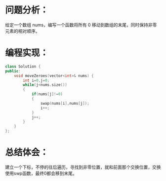 # 问题分析：
给定一个数组 nums，编写一个函数将所有 0 移动到数组的末尾，同时保持非零元素的相对顺序。


# 编程实现：
```C++
class Solution {
public:
    void moveZeroes(vector<int>& nums) {
        int i=0,j=0;
        while(j<nums.size())
        {
            if(nums[j]!=0)
            {
                swap(nums[i],nums[j]);
                i++;
            }
            j++;
        }
    }
};
````
# 总结体会：
建立一个下标，不停的往后遍历，寻找到非零位置，就和前面那个交换位置，交换使用swp函数，最终0都会移到末尾。